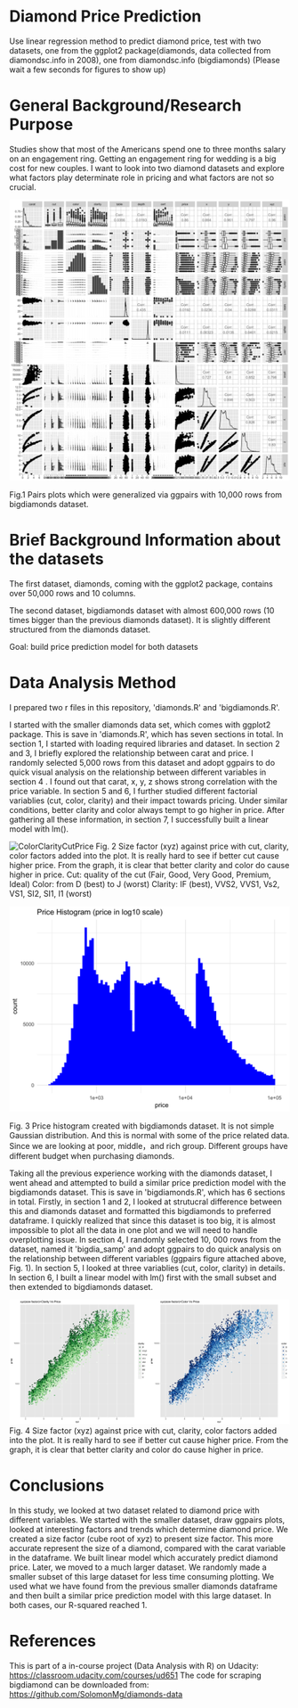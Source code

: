 # Diamond Price Prediction

Use linear regression method to predict diamond price, test with two datasets, one from the ggplot2 package(diamonds, data collected from diamondsc.info in 2008), one from diamondsc.info (bigdiamonds)
(Please wait a few seconds for figures to show up)

# General Background/Research Purpose

Studies show that most of the Americans spend one to three months salary on an engagement ring. Getting an engagement ring for wedding is a big cost for new couples. I want to look into two diamond datasets and explore what factors play determinate role in pricing and what factors are not so crucial.

![ggpairs_Bigdia](doc/ggparis_Bigdia.png?raw=true "ggparis_Bigdia")

Fig.1 Pairs plots which were generalized via ggpairs with 10,000 rows from bigdiamonds dataset.

# Brief Background Information about the datasets

The first dataset, diamonds, coming with the ggplot2 package, contains over 50,000 rows and 10 columns. 

The second dataset, bigdiamonds dataset with almost 600,000 rows (10 times bigger than the previous diamonds dataset). It is slightly different structured from the diamonds dataset.

Goal: build price prediction model for both datasets

# Data Analysis Method

I prepared two r files in this repository, 'diamonds.R' and 'bigdiamonds.R'.

I started with the smaller diamonds data set, which comes with ggplot2 package. This is save in 'diamonds.R', which has seven sections in total. In section 1, I started with loading required libraries and dataset. In section 2 and 3, I briefly explored the relationship between carat and price. I randomly selected 5,000 rows from this dataset and adopt ggpairs to do quick visual analysis on the relationship between different variables in section 4 . I found out that carat, x, y, z shows strong correlation with the price variable. In section 5 and 6, I further studied different factorial variablies (cut, color, clarity) and their impact towards pricing. Under similar conditions, better clarity and color always tempt to go higher in price. After gathering all these information, in section 7, I successfully built a linear model with lm().

![ColorClarityCutPrice](doc/ColorClarityCutPrice.png?raw=true "ColorClarityCutPrice")
Fig. 2 Size factor (xyz) against price with cut, clarity, color factors added into the plot. It is really hard to see if better cut cause higher price. From the graph, it is clear that better clarity and color do cause higher in price.
Cut: quality of the cut (Fair, Good, Very Good, Premium, Ideal)
Color: from D (best) to J (worst)
Clarity: IF (best), VVS2, VVS1, Vs2, VS1, SI2, SI1, I1 (worst)

![PriceHist](doc/PriceHist.png?raw=true "PriceHist")

Fig. 3 Price histogram created with bigdiamonds dataset. It is not simple Gaussian distribution. And this is normal with some of the price related data. Since we are looking at poor, middle，and rich group. Different groups have different budget when purchasing diamonds.

Taking all the previous experience working with the diamonds dataset, I went ahead and attempted to build a similar price prediction model with the bigdiamonds dataset. This is save in 'bigdiamonds.R', which has 6 sections in total. Firstly, in section 1 and 2, I looked at strutucral difference between this and diamonds dataset and formatted this bigdiamonds to preferred dataframe. I quickly realized that since this dataset is too big, it is almost impossible to plot all the data in one plot and we will need to handle overplotting issue. In section 4, I randomly selected 10, 000 rows from the dataset, named it 'bigdia_samp' and adopt ggpairs to do quick analysis on the relationship between different variables (ggpairs figure attached above, Fig. 1). In section 5, I looked at three variablies (cut, color, clarity) in details. In section 6, I built a linear model with lm() first with the small subset and then extended to bigdiamonds dataset.

![ColorClarityPrice](doc/ColorClarityPrice.png?raw=true "ColorClarityPrice")
Fig. 4 Size factor (xyz) against price with cut, clarity, color factors added into the plot. It is really hard to see if better cut cause higher price. From the graph, it is clear that better clarity and color do cause higher in price.

# Conclusions

In this study, we looked at two dataset related to diamond price with different variables. We started with the smaller dataset, draw ggpairs plots, looked at interesting factors and trends which determine diamond price. We created a size factor (cube root of x*y*z) to present size factor. This more accurate represent the size of a diamond, compared with the carat variable in the dataframe. We built linear model which accurately predict diamond price. Later, we moved to a much larger dataset. We randomly made a smaller subset of this large dataset for less time consuming plotting. We used what we have found from the previous smaller diamonds dataframe and then built a similar price prediction model with this large dataset. In both cases, our R-squared reached 1.

# References

This is part of a in-course project (Data Analysis with R) on Udacity: https://classroom.udacity.com/courses/ud651
The code for scraping bigdiamond can be downloaded from: https://github.com/SolomonMg/diamonds-data
